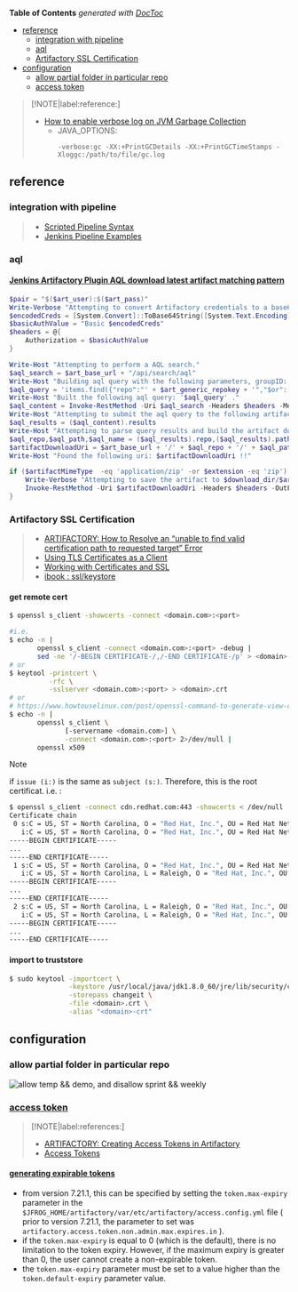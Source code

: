 <!-- START doctoc generated TOC please keep comment here to allow auto update -->
<!-- DON'T EDIT THIS SECTION, INSTEAD RE-RUN doctoc TO UPDATE -->
**Table of Contents**  *generated with [DocToc](https://github.com/thlorenz/doctoc)*

- [reference](#reference)
  - [integration with pipeline](#integration-with-pipeline)
  - [aql](#aql)
  - [Artifactory SSL Certification](#artifactory-ssl-certification)
- [configuration](#configuration)
  - [allow partial folder in particular repo](#allow-partial-folder-in-particular-repo)
  - [access token](#access-token)

<!-- END doctoc generated TOC please keep comment here to allow auto update -->

> [!NOTE|label:reference:]
> - [How to enable verbose log on JVM Garbage Collection](https://jfrog.com/knowledge-base/how-to-enable-verbose-log-on-jvm-garbage-collection/)
>   - JAVA_OPTIONS:
>     ```
>     -verbose:gc -XX:+PrintGCDetails -XX:+PrintGCTimeStamps -Xloggc:/path/to/file/gc.log
>     ```

## reference
### integration with pipeline
> - [Scripted Pipeline Syntax](https://www.jfrog.com/confluence/display/JFROG/Scripted+Pipeline+Syntax#ScriptedPipelineSyntax-PromotingBuildsinArtifactory)
> - [Jenkins Pipeline Examples](https://github.com/jfrog/project-examples/tree/master/jenkins-examples/pipeline-examples)

### aql
#### [Jenkins Artifactory Plugin AQL download latest artifact matching pattern](https://stackoverflow.com/a/40351260/2940319)

<!--sec data-title="example" data-id="section2" data-show=true data-collapse=true ces-->
  ```powershell
  $pair = "$($art_user):$($art_pass)"
  Write-Verbose "Attempting to convert Artifactory credentials to a base64 string for automation"
  $encodedCreds = [System.Convert]::ToBase64String([System.Text.Encoding]::ASCII.GetBytes($pair))
  $basicAuthValue = "Basic $encodedCreds"
  $headers = @{
      Authorization = $basicAuthValue
  }

  Write-Host "Attempting to perform a AQL search."
  $aql_search = $art_base_url + "/api/search/aql"
  Write-Host "Building aql query with the following parameters, groupID: $group_id, artifactID: $artifact_id, version: $version, classifier: $classifier and repos: $art_generic_repokey."
  $aql_query = 'items.find({"repo":"' + $art_generic_repokey + '","$or":[{"$and":[{"path":{"$match":"' + $group_id + '/' + $artifact_id + '/' + $version + '"},"name":{"$match":"' + $artifact_id + '*' + $classifier + '*.' + $extension + '"}}]}]}).sort({"$desc":["modified"]}).limit(1)'
  Write-Host "Built the following aql query: '$aql_query' ."
  $aql_content = Invoke-RestMethod -Uri $aql_search -Headers $headers -Method Post -Body $aql_query -ContentType 'text/plain'
  Write-Host "Attempting to submit the aql query to the following artifactory server: $art_base_url."
  $aql_results = ($aql_content).results
  Write-Host "Attempting to parse query results and build the artifact download uri."
  $aql_repo,$aql_path,$aql_name = ($aql_results).repo,($aql_results).path,($aql_results).name
  $artifactDownloadUri = $art_base_url + '/' + $aql_repo + '/' + $aql_path + '/' + $aql_name
  Write-Host "Found the following uri: $artifactDownloadUri !!"

  if ($artifactMimeType  -eq 'application/zip' -or $extension -eq 'zip') {
      Write-Verbose "Attempting to save the artifact to $download_dir/$art_dist_name.zip"
      Invoke-RestMethod -Uri $artifactDownloadUri -Headers $headers -OutFile "$download_dir/$art_dist_name.zip"
  }
  ```
<!--endsec-->

### Artifactory SSL Certification
> - [ARTIFACTORY: How to Resolve an “unable to find valid certification path to requested target” Error](https://jfrog.com/knowledge-base/how-to-resolve-unable-to-find-valid-certification-path-to-requested-target-error/)
> - [Using TLS Certificates as a Client](https://www.jfrog.com/confluence/display/JFROG/Using+TLS+Certificates+as+a+Client)
> - [Working with Certificates and SSL](https://docs.oracle.com/cd/E19830-01/819-4712/ablqw/index.html)
> - [ibook : ssl/keystore](../cheatsheet/ssl/keystore.html)

#### get remote cert
```bash
$ openssl s_client -showcerts -connect <domain.com>:<port>

#i.e.
$ echo -n |
       openssl s_client -connect <domain.com>:<port> -debug |
       sed -ne '/-BEGIN CERTIFICATE-/,/-END CERTIFICATE-/p' > <domain>.crt
# or
$ keytool -printcert \
          -rfc \
          -sslserver <domain.com>:<port> > <domain>.crt
# or
# https://www.howtouselinux.com/post/openssl-command-to-generate-view-check-certificate
$ echo -n |
       openssl s_client \
              [-servername <domain.com>] \
              -connect <domain.com>:<port> 2>/dev/null |
       openssl x509
```

> [!NOTE]
> if `issue (i:)` is the same as `subject (s:)`. Therefore, this is the root certificat.
> i.e. :
>
> ```bash
> $ openssl s_client -connect cdn.redhat.com:443 -showcerts < /dev/null
> Certificate chain
>  0 s:C = US, ST = North Carolina, O = "Red Hat, Inc.", OU = Red Hat Network, CN = cdn.redhat.com
>    i:C = US, ST = North Carolina, O = "Red Hat, Inc.", OU = Red Hat Network, CN = Red Hat Entitlement Operations Authority, emailAddress = ca-support@redhat.com
> -----BEGIN CERTIFICATE-----
> ...
> -----END CERTIFICATE-----
>  1 s:C = US, ST = North Carolina, O = "Red Hat, Inc.", OU = Red Hat Network, CN = Red Hat Entitlement Operations Authority, emailAddress = ca-support@redhat.com
>    i:C = US, ST = North Carolina, L = Raleigh, O = "Red Hat, Inc.", OU = Red Hat Network, CN = Entitlement Master CA, emailAddress = ca-support@redhat.com
> -----BEGIN CERTIFICATE-----
> ...
> -----END CERTIFICATE-----
>  2 s:C = US, ST = North Carolina, L = Raleigh, O = "Red Hat, Inc.", OU = Red Hat Network, CN = Entitlement Master CA, emailAddress = ca-support@redhat.com
>    i:C = US, ST = North Carolina, L = Raleigh, O = "Red Hat, Inc.", OU = Red Hat Network, CN = Entitlement Master CA, emailAddress = ca-support@redhat.com
> -----BEGIN CERTIFICATE-----
> ...
> -----END CERTIFICATE-----
> ```

#### import to truststore
```bash
$ sudo keytool -importcert \
               -keystore /usr/local/java/jdk1.8.0_60/jre/lib/security/cacerts \
               -storepass changeit \
               -file <domain>.crt \
               -alias "<domain>-crt"
```

## configuration
### allow partial folder in particular repo
![allow temp && demo, and disallow sprint && weekly](../screenshot/artifactory/repo-permission.png)

### [access token](https://jfrog.com/help/r/jfrog-platform-administration-documentation/access-tokens)

> [!NOTE|label:references:]
> - [ARTIFACTORY: Creating Access Tokens in Artifactory](https://jfrog.com/knowledge-base/artifactory-creating-access-tokens-in-artifactory/)
> - [Access Tokens](https://jfrog.com/help/r/jfrog-platform-administration-documentation/access-tokens)

#### [generating expirable tokens](https://jfrog.com/help/r/jfrog-platform-administration-documentation/generating-expirable-tokens)
- from version 7.21.1, this can be specified by setting the `token.max-expiry` parameter in the `$JFROG_HOME/artifactory/var/etc/artifactory/access.config.yml` file ( prior to version 7.21.1, the parameter to set was `artifactory.access.token.non.admin.max.expires.in` ).
- if the `token.max-expiry` is equal to 0 (which is the default), there is no limitation to the token expiry. However, if the maximum expiry is greater than 0, the user cannot create a non-expirable token.
- the `token.max-expiry` parameter must be set to a value higher than the `token.default-expiry` parameter value.
